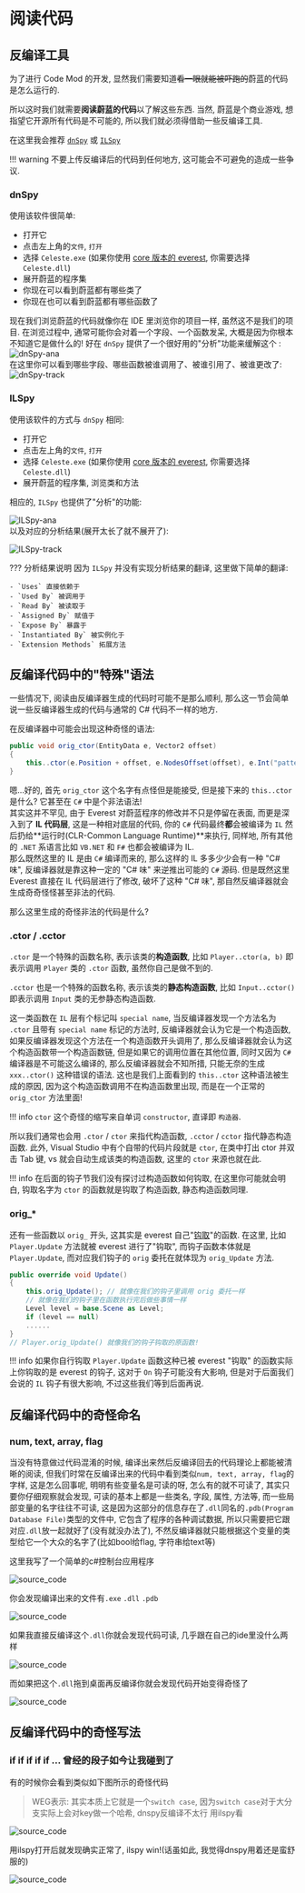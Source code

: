 # 阅读代码

## 反编译工具

为了进行 Code Mod 的开发, 显然我们需要知道<del>看一眼就能被吓跑的</del>蔚蓝的代码是怎么运行的.

所以这时我们就需要**阅读蔚蓝的代码**以了解这些东西. 当然, 蔚蓝是个商业游戏, 想指望它开源所有代码是不可能的,
所以我们就必须得借助一些反编译工具.  

在这里我会推荐 [`dnSpy`](https://github.com/dnSpyEx/dnSpy) 或 [`ILSpy`](https://github.com/icsharpcode/ILSpy)

!!! warning
    不要上传反编译后的代码到任何地方, 这可能会不可避免的造成一些争议.

### dnSpy

使用该软件很简单:

- 打开它
- 点击左上角的`文件`, `打开`
- 选择 `Celeste.exe` (如果你使用 [core 版本的 everest](../extra_cmcc/cmcc/faq.md#whats-net-core-everest), 你需要选择 `Celeste.dll`)
- 展开蔚蓝的程序集
- 你现在可以看到蔚蓝都有哪些类了
- 你现在也可以看到蔚蓝都有哪些函数了

现在我们浏览蔚蓝的代码就像你在 IDE 里浏览你的项目一样, 虽然这不是我们的项目. 在浏览过程中, 通常可能你会对着一个字段、一个函数发呆,
大概是因为你根本不知道它是做什么的!
好在 `dnSpy` 提供了一个很好用的"分析"功能来缓解这个 :  
![dnSpy-ana](images/code_reading/dnspy_ana.png)  
在这里你可以看到哪些字段、哪些函数被谁调用了、被谁引用了、被谁更改了:
![dnSpy-track](images/code_reading/dnspy_track.png)  

### ILSpy

使用该软件的方式与 `dnSpy` 相同:

- 打开它
- 点击左上角的`文件`, `打开`
- 选择 `Celeste.exe` (如果你使用 [core 版本的 everest](../extra_cmcc/cmcc/faq.md#whats-net-core-everest), 你需要选择 `Celeste.dll`)
- 展开蔚蓝的程序集, 浏览类和方法

相应的, `ILSpy` 也提供了"分析"的功能:

![ILSpy-ana](images/code_reading/ILSpy_ana.png)  
以及对应的分析结果(展开太长了就不展开了):

![ILSpy-track](images/code_reading/ILSpy_track.png)  

??? 分析结果说明
    因为 `ILSpy` 并没有实现分析结果的翻译, 这里做下简单的翻译:

    - `Uses` 直接依赖于
    - `Used By` 被调用于
    - `Read By` 被读取于
    - `Assigned By` 赋值于
    - `Expose By` 暴露于
    - `Instantiated By` 被实例化于
    - `Extension Methods` 拓展方法

## 反编译代码中的"特殊"语法

一些情况下, 阅读由反编译器生成的代码时可能不是那么顺利, 那么这一节会简单说一些反编译器生成的代码与通常的 C# 代码不一样的地方.

在反编译器中可能会出现这种奇怪的语法:
```cs title="Celeste.FinalBoss (即 6a 后半段 Badeline Boss 实体)"
public void orig_ctor(EntityData e, Vector2 offset)
{
    this..ctor(e.Position + offset, e.NodesOffset(offset), e.Int("patternIndex", 0), e.Float("cameraPastY", 120f), e.Bool("dialog", false), e.Bool("startHit", false), e.Bool("cameraLockY", true));
}
```

嗯...好的, 首先 `orig_ctor` 这个名字有点怪但是能接受, 但是接下来的 `this..ctor` 是什么? 它甚至在 `C#` 中是个非法语法!  
其实这并不罕见, 由于 Everest 对蔚蓝程序的修改并不只是停留在表面, 而更是深入到了 **IL 代码层**, 这是一种相对底层的代码,
你的 `C#` 代码最终**都**会被编译为 `IL` 然后扔给**运行时(CLR-Common Language Runtime)**来执行, 同样地, 所有其他的 `.NET` 系语言比如 `VB.NET` 和 `F#` 也都会被编译为 IL.  
那么既然这里的 IL 是由 `C#` 编译而来的, 那么这样的 IL 多多少少会有一种 "C# 味", 反编译器就是靠这种一定的 "C# 味" 来逆推出可能的 `C#` 源码. 
但是既然这里 Everest 直接在 IL 代码层进行了修改, 破坏了这种 "C# 味", 那自然反编译器就会生成奇奇怪怪甚至非法的代码.  

那么这里生成的奇怪非法的代码是什么?  

### .ctor / .cctor

`.ctor` 是一个特殊的函数名称, 表示该类的**构造函数**, 比如 `Player..ctor(a, b)` 即表示调用 `Player` 类的 `.ctor` 函数, 虽然你自己是做不到的.  

`.cctor` 也是一个特殊的函数名称, 表示该类的**静态构造函数**, 比如 `Input..cctor()` 即表示调用 `Input` 类的无参静态构造函数.  

这一类函数在 `IL` 层有个标记叫 `special name`, 当反编译器发现一个方法名为 `.ctor` 且带有 `special name` 标记的方法时,
反编译器就会认为它是一个构造函数, 如果反编译器发现这个方法在一个构造函数开头调用了, 那么反编译器就会认为这个构造函数带一个构造函数链,
但是如果它的调用位置在其他位置, 同时又因为 `C#` 编译器是不可能这么编译的, 那么反编译器就会不知所措, 只能无奈的生成 `xxx..ctor()` 这种错误的语法.
这也是我们上面看到的 `this..ctor` 这种语法被生成的原因, 因为这个构造函数调用不在构造函数里出现, 而是在一个正常的 `orig_ctor` 方法里面!  

!!! info
    `ctor` 这个奇怪的缩写来自单词 `constructor`, 直译即 `构造器`.

所以我们通常也会用 `.ctor` / `ctor` 来指代构造函数, `.cctor` / `cctor` 指代静态构造函数. 此外, Visual Studio 中有个自带的代码片段就是 `ctor`,
在类中打出 ctor 并双击 Tab 键, vs 就会自动生成该类的构造函数, 这里的 `ctor` 来源也就在此. 

!!! info
    在后面的钩子节我们没有探讨过构造函数如何钩取, 在这里你可能就会明白, 钩取名字为 `ctor` 的函数就是钩取了构造函数, 静态构造函数同理.

### orig_*

还有一些函数以 `orig_` 开头, 这其实是 everest 自己"[钩取](../hooks/hook.md)"的函数. 在这里, 比如 `Player.Update` 方法就被 everest 进行了"钩取",
而钩子函数本体就是 `Player.Update`, 而对应我们钩子的 `orig` 委托在就体现为 `orig_Update` 方法.

```cs title="Player.Update  (像钩子本体一样!)"
public override void Update()
{
	this.orig_Update(); // 就像在我们的钩子里调用 orig 委托一样
    // 就像在我们的钩子里在函数执行完后做些事情一样
	Level level = base.Scene as Level;
	if (level == null)
    ......
}
// Player.orig_Update() 就像我们的钩子钩取的原函数!
```

!!! info
    如果你自行钩取 `Player.Update` 函数这种已被 everest "钩取" 的函数实际上你钩取的是 everest 的钩子, 这对于 `On` 钩子可能没有大影响,
    但是对于后面我们会说的 `IL` 钩子有很大影响, 不过这些我们等到后面再说.

## 反编译代码中的奇怪命名

### num, text, array, flag
当没有特意做过代码混淆的时候, 编译出来然后反编译回去的代码理论上都能被清晰的阅读, 但我们时常在反编译出来的代码中看到类似`num, text, array, flag`的字样,
这是怎么回事呢, 明明有些变量名是可读的呀, 怎么有的就不可读了, 其实只要你仔细观察就会发现, 可读的基本上都是一些类名, 字段, 属性, 方法等, 而一些局部变量的名字往往不可读,
这是因为这部分的信息存在了`.dll`同名的`.pdb(Program Database File)`类型的文件中, 它包含了程序的各种调试数据, 所以只需要把它跟对应`.dll`放一起就好了(没有就没办法了), 不然反编译器就只能根据这个变量的类型给它一个大众的名字了(比如bool给flag, 字符串给text等)

这里我写了一个简单的c#控制台应用程序

![source_code](./images/code_reading/source_code.png)

你会发现编译出来的文件有`.exe` `.dll` `.pdb`

![source_code](./images/code_reading/generated_files_after_compile.png)

如果我直接反编译这个`.dll`你就会发现代码可读, 几乎跟在自己的ide里没什么两样

![source_code](./images/code_reading/decompiled_with_pdb.png)

而如果把这个`.dll`拖到桌面再反编译你就会发现代码开始变得奇怪了

![source_code](./images/code_reading/decompiled.png)

## 反编译代码中的奇怪写法

### if if if if if ... 曾经的段子如今让我碰到了

有的时候你会看到类似如下图所示的奇怪代码

> WEG表示: 其实本质上它就是一个`switch case`, 因为`switch case`对于大分支实际上会对key做一个哈希,
> dnspy反编译不太行 用ilspy看

![source_code](./images/code_reading/weird_code_style.png)

用ilspy打开后就发现确实正常了, ilspy win!(话虽如此, 我觉得dnspy用着还是蛮舒服的)
 
![source_code](./images/code_reading/switch_case_decompiled_by_ilspy.png)

